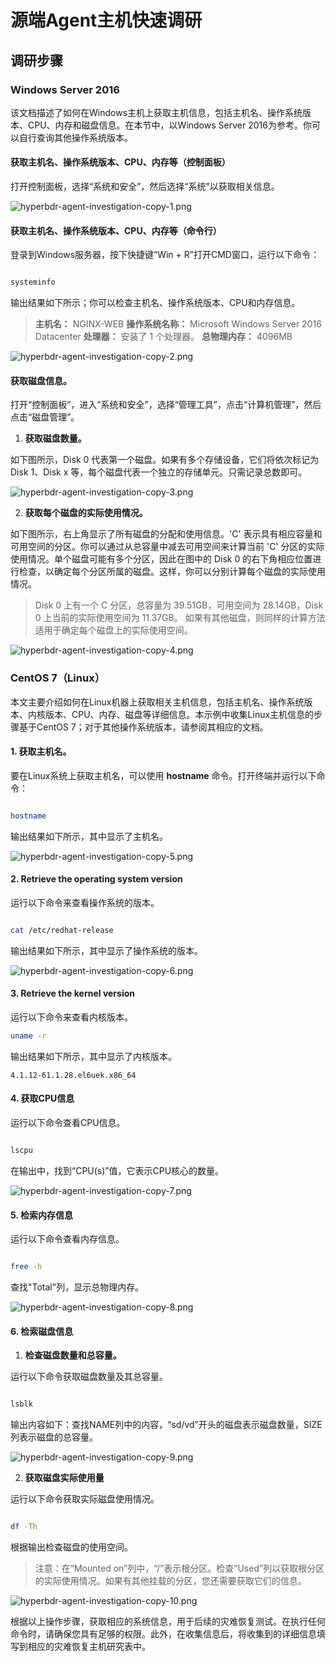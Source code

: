 # 源端Agent主机快速调研

## 调研步骤

### Windows Server 2016

该文档描述了如何在Windows主机上获取主机信息，包括主机名、操作系统版本、CPU、内存和磁盘信息。在本节中，以Windows Server 2016为参考。你可以自行查询其他操作系统版本。

#### 获取主机名、操作系统版本、CPU、内存等（控制面板）

打开控制面板，选择“系统和安全”，然后选择“系统”以获取相关信息。

![hyperbdr-agent-investigation-copy-1.png](./images/hyperbdr-agent-investigation-copy-1.png)

#### 获取主机名、操作系统版本、CPU、内存等（命令行）

登录到Windows服务器，按下快捷键“Win + R”打开CMD窗口，运行以下命令：

```powershell

systeminfo

```

输出结果如下所示；你可以检查主机名、操作系统版本、CPU和内存信息。

> **主机名：** NGINX-WEB
> **操作系统名称：** Microsoft Windows Server 2016 Datacenter
> **处理器：** 安装了 1 个处理器。
> **总物理内存：** 4096MB

![hyperbdr-agent-investigation-copy-2.png](./images/hyperbdr-agent-investigation-copy-2.png)

#### 获取磁盘信息。

打开“控制面板”，进入“系统和安全”，选择“管理工具”，点击“计算机管理”，然后点击“磁盘管理”。

1. **获取磁盘数量。**

如下图所示，Disk 0 代表第一个磁盘。如果有多个存储设备，它们将依次标记为 Disk 1、Disk x 等，每个磁盘代表一个独立的存储单元。只需记录总数即可。

![hyperbdr-agent-investigation-copy-3.png](./images/hyperbdr-agent-investigation-copy-3.png)

2. **获取每个磁盘的实际使用情况。**

如下图所示，右上角显示了所有磁盘的分配和使用信息。'C' 表示具有相应容量和可用空间的分区。你可以通过从总容量中减去可用空间来计算当前 'C' 分区的实际使用情况。单个磁盘可能有多个分区，因此在图中的 Disk 0 的右下角相应位置进行检查，以确定每个分区所属的磁盘。这样，你可以分别计算每个磁盘的实际使用情况。

> Disk 0 上有一个 C 分区，总容量为 39.51GB，可用空间为 28.14GB，Disk 0 上当前的实际使用空间为 11.37GB。
> 如果有其他磁盘，则同样的计算方法适用于确定每个磁盘上的实际使用空间。

![hyperbdr-agent-investigation-copy-4.png](./images/hyperbdr-agent-investigation-copy-4.png)

### CentOS 7（Linux）

本文主要介绍如何在Linux机器上获取相关主机信息，包括主机名、操作系统版本、内核版本、CPU、内存、磁盘等详细信息。本示例中收集Linux主机信息的步骤基于CentOS 7；对于其他操作系统版本，请参阅其相应的文档。

#### 1. 获取主机名。

要在Linux系统上获取主机名，可以使用 **hostname** 命令。打开终端并运行以下命令：

```bash

hostname

```

输出结果如下所示，其中显示了主机名。

![hyperbdr-agent-investigation-copy-5.png](./images/hyperbdr-agent-investigation-copy-5.png)

#### 2. Retrieve the operating system version

运行以下命令来查看操作系统的版本。

```bash

cat /etc/redhat-release

```

输出结果如下所示，其中显示了操作系统的版本。

![hyperbdr-agent-investigation-copy-6.png](./images/hyperbdr-agent-investigation-copy-6.png)

#### 3. Retrieve the kernel version

运行以下命令来查看内核版本。

```bash
uname -r
```

输出结果如下所示，其中显示了内核版本。

```
4.1.12-61.1.28.el6uek.x86_64
```

#### 4. 获取CPU信息

运行以下命令查看CPU信息。

```bash

lscpu

```

在输出中，找到“CPU(s)”值，它表示CPU核心的数量。

![hyperbdr-agent-investigation-copy-7.png](./images/hyperbdr-agent-investigation-copy-7.png)

#### 5. 检索内存信息

运行以下命令查看内存信息。

```bash

free -h

```

查找"Total"列，显示总物理内存。

![hyperbdr-agent-investigation-copy-8.png](./images/hyperbdr-agent-investigation-copy-8.png)

#### 6. 检索磁盘信息

1. **检查磁盘数量和总容量。**

运行以下命令获取磁盘数量及其总容量。

```bash

lsblk

```

输出内容如下：查找NAME列中的内容，“sd/vd”开头的磁盘表示磁盘数量，SIZE列表示磁盘的总容量。

![hyperbdr-agent-investigation-copy-9.png](./images/hyperbdr-agent-investigation-copy-9.png)

2. **获取磁盘实际使用量**

运行以下命令获取实际磁盘使用情况。

```bash

df -Th

```

根据输出检查磁盘的使用空间。

> 注意：在“Mounted on”列中，“/”表示根分区。检查“Used”列以获取根分区的实际使用情况。如果有其他挂载的分区，您还需要获取它们的信息。

![hyperbdr-agent-investigation-copy-10.png](./images/hyperbdr-agent-investigation-copy-10.png)

根据以上操作步骤，获取相应的系统信息，用于后续的灾难恢复测试。在执行任何命令时，请确保您具有足够的权限。此外，在收集信息后，将收集到的详细信息填写到相应的灾难恢复主机研究表中。